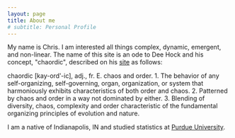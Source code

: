 ```yaml
---
layout: page
title: About me
# subtitle: Personal Profile
---
```


My name is Chris. I am interested all things complex, dynamic, emergent, and non-linear. The name of this site is an ode to Dee Hock and his concept, "chaordic", described on his [site](http://www.deewhock.com/) as follows:

chaordic [kay-ordʹ-ic], adj., fr. E. chaos and order.  1. The behavior of any self-organizing, self-governing, organ, organization, or system that harmoniously exhibits characteristics of both order and chaos.   2.  Patterned by chaos and order in a way not dominated by either.  3.  Blending of diversity, chaos, complexity and order characteristic of the fundamental organizing principles of evolution and nature.

I am a native of Indianapolis, IN and studied statistics at [Purdue University](purdue.edu).
